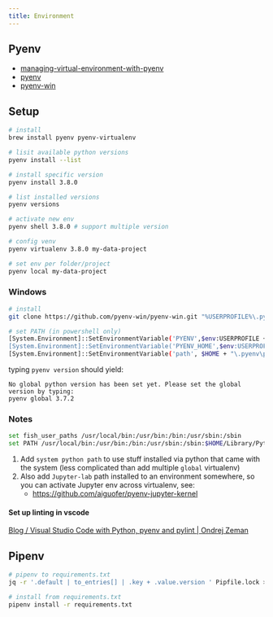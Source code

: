 ```yaml
---
title: Environment
---
```


## Pyenv
* [managing-virtual-environment-with-pyenv](https://towardsdatascience.com/managing-virtual-environment-with-pyenv-ae6f3fb835f8)
* [pyenv](https://github.com/pyenv/pyenv)
* [pyenv-win](https://github.com/pyenv-win/pyenv-win)

## Setup
```bash
# install
brew install pyenv pyenv-virtualenv

# lisit available python versions
pyenv install --list

# install specific version
pyenv install 3.8.0

# list installed versions
pyenv versions

# activate new env
pyenv shell 3.8.0 # support multiple version

# config venv
pyenv virtualenv 3.8.0 my-data-project

# set env per folder/project
pyenv local my-data-project
```

### Windows
```bash
# install
git clone https://github.com/pyenv-win/pyenv-win.git "%USERPROFILE%\.pyenv"

# set PATH (in powershell only)
[System.Environment]::SetEnvironmentVariable('PYENV',$env:USERPROFILE + "\.pyenv\pyenv-win\","User")
[System.Environment]::SetEnvironmentVariable('PYENV_HOME',$env:USERPROFILE + "\.pyenv\pyenv-win\","User")
[System.Environment]::SetEnvironmentVariable('path', $HOME + "\.pyenv\pyenv-win\bin;" + $HOME + "\.pyenv\pyenv-win\shims;" + $env:Path,"User")
```

typing `pyenv version` should yield:
```
No global python version has been set yet. Please set the global version by typing:
pyenv global 3.7.2
```

### Notes
```bash title="default PATH"
set fish_user_paths /usr/local/bin:/usr/bin:/bin:/usr/sbin:/sbin
set PATH /usr/local/bin:/usr/bin:/bin:/usr/sbin:/sbin:$HOME/Library/Python/3.8/bin:/Users/kahnwong/.pyenv/versions/data-science/bin
```

1. Add `system python path` to use stuff installed via python that came with the system (less complicated than add multiple `global` virtualenv)
2. Also add `Jupyter-lab` path installed to an environment somewhere, so you can activate Jupyter env across virtualenv, see:
	* https://github.com/aiguofer/pyenv-jupyter-kernel

#### Set up linting in vscode
[Blog / Visual Studio Code with Python, pyenv and pylint | Ondrej Zeman](https://ondrejzeman.com/blog/vscode-python-pyenv-and-pylint)

## Pipenv

```bash
# pipenv to requirements.txt
jq -r '.default | to_entries[] | .key + .value.version ' Pipfile.lock > requirements.txt

# install from requirements.txt
pipenv install -r requirements.txt
```
